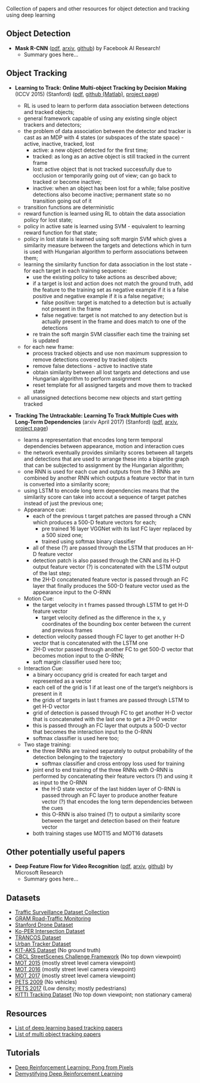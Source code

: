 Collection of papers and other resources for object detection and tracking using deep learning

## Object Detection
- **Mask R-CNN** ([pdf](https://github.com/abhineet123/Deep-Learning-for-Tracking-and-Detection/blob/master/Object%20Detection/Xizhou%20Zhu%2C%20Deep%20Feature%20Flow%20For%20Video%20Recognition%2C%202016.pdf), [arxiv](https://arxiv.org/abs/1703.06870), [github](https://github.com/CharlesShang/FastMaskRCNN)) by Facebook AI Research!
  * Summary goes here...
## Object Tracking
- **Learning to Track: Online Multi-object Tracking by Decision Making** (ICCV 2015) (Stanford) ([pdf](https://github.com/abhineet123/Deep-Learning-for-Tracking-and-Detection/blob/master/Tracking/Learning%20to%20Track%20Online%20Multi-object%20Tracking%20by%20Decision%20Making%20%20iccv15.pdf), [github (Matlab)](https://github.com/yuxng/MDP_Tracking), [project page](https://yuxng.github.io/))
  * RL is used to learn to perform data association between detections and tracked objects;
  * general framework capable of using any existing single object trackers and detectors;
  * the problem of data association between the detector and tracker is cast as an MDP with 4 states (or subspaces of the state space) - active, inactive, tracked, lost
    * active: a new object detected for the first time; 
    * tracked: as long as an active object is still tracked in the current frame
    * lost: active object that is not tracked successfully due to occlusion or temporarily going out of view; can go back to tracked or become inactive;
    * inactive: when an object has been lost for a while; false positive detections also become inactive; permanent state so no transition going out of it
  * transition functions are deterministic
  * reward function is learned using RL to obtain the data association policy for lost state;
  * policy in active sate is learned using SVM - equivalent to learning reward function for that state;
  * policy in lost state is learned using soft margin SVM which gives a similarity measure between the targets and detections which in turn is used with Hungarian algorithm to perform associations between them;
  * learning the similarity function for data association in the lost state - for each target in each training sequence:
    * use the existing policy to take actions as described above;
    * if a target is lost and action does not match the ground truth, add the feature to the training set as negative example if it is a false positive and negative example if it is a false negative; 
      * false positive: target is matched to a detection but is actually not present in the frame
      * false negative: target is not matched to any detection but is actually present in the frame and does match to one of the detections
    * re train the soft margin SVM classifier each time the training set is updated
  * for each new frame:
    * process tracked objects and use non maximum suppression to remove detections covered by tracked objects
    * remove false detections - active to inactive state
    * obtain similarity between all lost targets and detections and use Hungarian algorithm to perform assignment
    * reset template for all assigned targets and move them to tracked state
  * all unassigned detections become new objects and start getting tracked

- **Tracking The Untrackable: Learning To Track Multiple Cues with Long-Term Dependencies** (arxiv April 2017) (Stanford) ([pdf](https://github.com/abhineet123/Deep-Learning-for-Tracking-and-Detection/blob/master/Tracking/Deep%20Learning/Tracking%20The%20Untrackable%20Learning%20To%20Track%20Multiple%20Cues%20with%20Long-Term%20Dependencies%20ax17_4.pdf), [arxiv](https://arxiv.org/abs/1701.01909), [project page](http://web.stanford.edu/~alahi/))
	- learns a representation that encodes long term temporal dependencies between appearance, motion and interaction cues
	- the network eventually provides similarity scores between all targets and detections that are used to arrange these into a bipartite graph that can be subjected to assignment by the Hungarian algorithm;
	- one RNN is used for each cue and outputs from the 3 RNNs are combined by another RNN which outputs a feature vector that in turn is converted into a similarity score;
	- using LSTM to encode long term dependencies means that the similarity score can take into accout a sequence of target patches instead of just the previous one;
	- Appearance cue: 
		- each of the previous t target patches are passed through a CNN which produces a 500-D feature vectors for each;
			- pre trained 16 layer VGGNet with its last FC layer replaced by a 500 sized one;
			- trained using softmax binary classifier
		- all of these (?) are passed through the LSTM that produces an H-D feature vector
		- detection patch is also 
	passed through the CNN and its H-D output feature vector (?) is 
	concatenated with the LSTM output of the last step;
		- the 2H-D concatenated feature
	 vector is passed through an FC layer that finally produces the 500-D 
	feature vector used as the appearance input to the O-RNN
	- Motion Cue:
		- the target velocity in  t frames passed through LSTM to get H-D feature vector
			- target velocity defined as 
	the difference in the x, y coordinates of the bounding box center 
	between the current and previous frames
		- detection velocity passed though FC layer to get another H-D vector that is concatenated with the LSTM one
		- 2H-D vector passed through another FC to get 500-D vector that becomes motion input to the O-RNN;
		-  soft margin classifier used here too;
	- Interaction Cue:
		- a binary occupancy grid is created for each target and represented as a vector
		- each cell of the grid is 1 if at least one of the target’s neighbors is present in it
		- the grids of targets in last t frames are passed through LSTM to get H-D vector
		- grid of detection is passed through FC to get another H-D vector that is concatenated with the last one to get a 2H-D vector
		- this is passed through an FC layer that outputs a 500-D vector that becomes the interaction input to the O-RNN
		- softmax classifier is used here too;
	- Two stage training:
		- the three RNNs are trained separately to output probability of the detection belonging to the trajectory
			- softmax classifier and cross entropy loss used for training
		- joint end to end training of 
	the three RNNs with O-RNN is performed by concatenating their feature 
	vectors (?) and using it as input to the O-RNN
			- the H-D state vector of the 
	last hidden layer of O-RNN  is passed through an FC layer to produce 
	another feature vector (?) that encodes the long term dependencies 
	between the cues
			- this O-RNN is also trained (?) to output a similarity score between the target and detection based on their feature vector
		- both training stages use MOT15 and MOT16 datasets

## Other potentially useful papers
- **Deep Feature Flow for Video Recognition** ([pdf](https://github.com/abhineet123/Deep-Learning-for-Tracking-and-Detection/blob/master/Object%20Detection/Kaiming%20He%2C%20Mask%20R-CNN%2C%202017.pdf), [arxiv](https://arxiv.org/abs/1611.07715), [github](https://github.com/msracver/Deep-Feature-Flow)) by Microsoft Research
  * Summary goes here...

## Datasets
- [Traffic Surveillance Dataset Collection](https://github.com/gustavovelascoh/traffic-surveillance-dataset) 
- [GRAM Road-Traffic Monitoring](http://agamenon.tsc.uah.es/Personales/rlopez/data/rtm/)
- [Stanford Drone Dataset](http://cvgl.stanford.edu/projects/uav_data/)
- [Ko-PER Intersection Dataset](http://www.uni-ulm.de/in/mrm/forschung/datensaetze.html)
- [TRANCOS Dataset](http://agamenon.tsc.uah.es/Personales/rlopez/data/trancos/)
- [Urban Tracker Dataset](https://www.jpjodoin.com/urbantracker/dataset.html)
- [KIT-AKS Dataset](http://i21www.ira.uka.de/image_sequences/) (No ground truth)
- [CBCL StreetScenes Challenge Framework](http://cbcl.mit.edu/software-datasets/streetscenes/) (No top down viewpoint)
- [MOT 2015](https://motchallenge.net/data/2D_MOT_2015/) (mostly street level camera viewpoint)
- [MOT 2016](https://motchallenge.net/data/MOT16/) (mostly street level camera viewpoint)
- [MOT 2017](https://motchallenge.net/data/MOT17/) (mostly street level camera viewpoint)
- [PETS 2009](http://www.cvg.reading.ac.uk/PETS2009/a.html) (No vehicles)
- [PETS 2017](https://motchallenge.net/data/PETS2017/) (Low density; mostly pedestrians)
- [KITTI Tracking Dataset](http://www.cvlibs.net/datasets/kitti/eval_tracking.php) (No top down viewpoint; non stationary camera)

## Resources
- [List of deep learning based tracking papers](https://github.com/handong1587/handong1587.github.io/blob/master/_posts/deep_learning/2015-10-09-tracking.md)
- [List of multi object tracking papers](http://perception.yale.edu/Brian/refGuides/MOT.html)

## Tutorials
- [Deep Reinforcement Learning: Pong from Pixels](http://karpathy.github.io/2016/05/31/rl/)
- [Demystifying Deep Reinforcement Learning](https://www.intelnervana.com/demystifying-deep-reinforcement-learning/)


